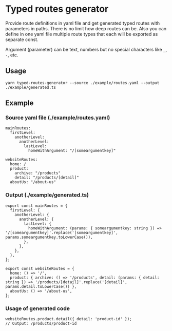 # Typed routes generator

Provide route definitions in yaml file and get generated typed routes with parameters in paths. There is no limit how deep routes can be. Also you can define in one yaml file multiple route types that each will be exported as separate const.

Argument (parameter) can be text, numbers but no special characters like `_`, `-`, etc.

## Usage

```
yarn typed-routes-generator --source ./example/routes.yaml --output ./example/generated.ts
```

## Example

### Source yaml file (./example/routes.yaml)

```
mainRoutes:
  firstLevel:
    anotherLevel:
      anotherLevel:
        lastLevel:
          homeWithArgument: "/[someargumentkey]"

websiteRoutes:
  home: /
  product:
    archive: "/products"
    detail: "/products/[detail]"
  aboutUs: "/about-us"
```

### Output (./example/generated.ts)

```
export const mainRoutes = {
  firstLevel: {
    anotherLevel: {
      anotherLevel: {
        lastLevel: {
          homeWithArgument: (params: { someargumentkey: string }) => '/[someargumentkey]'.replace('[someargumentkey]', params.someargumentkey.toLowerCase()),
        },
      },
    },
  },
};

export const websiteRoutes = {
  home: () => '/',
  product: { archive: () => '/products', detail: (params: { detail: string }) => '/products/[detail]'.replace('[detail]', params.detail.toLowerCase()) },
  aboutUs: () => '/about-us',
};
```

### Usage of generated code

```
websiteRoutes.product.detail({ detail: 'product-id' });
// Output: /products/product-id
```